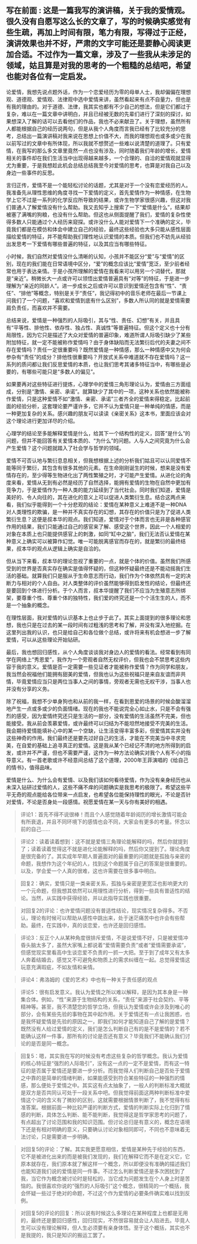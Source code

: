 写在前面
: 这是一篇我写的演讲稿，关于我的爱情观。很久没有自愿写这么长的文章了，写的时候确实感觉有些生疏，再加上时间有限，笔力有限，写得过于正经，演讲效果也并不好，严肃的文字可能还是要静心阅读更加合适。不过作为一篇文章，涉及了一些我从未涉足的领域，姑且算是对我的思考的一个粗糙的总结吧，希望也能对各位有一定启发。
----------
论爱情，我想先说点题外话，作为一个恋爱经历为零的母单人士，我却偏偏在理想观、道德观、爱情观、法律观中选中爱情来讲，虽然看起来有点不自量力，但也是有我的理由的。对于道德、法律，我其实也都有不少自己的想法，但是它们都过于复杂，难以在一篇文章中讲明白，并且已经被无数的先辈们进行了深刻的探讨，如果想深入了解的话可以去看他们的作品，我也不必来献丑了。关于理想，虽然所有人都能根据自己的经历说两句，但是从我个人角度而言我已经有了比较充分的思考，总结出一篇演讲稿对我来说在思想上价值不大，而我的理想观也或多或少在我以前写过的文章中有所体现，所以我就不想赘述一些难以说清楚的道理了。只有爱情，在我写的那么多文章里竟然一点也没有涉及，同时随着我们年龄的增长，爱情相关的事件却在我们生活当中出现得越来越多，一个合理的、自洽的爱情观就显得尤为重要，于是我想趁此机会总结总结我至今对爱情的思考，也算是对我自己以及身边一些事件的反思。

言归正传，爱情不是一个能轻松讨论的话题，尤其是对于一个没有恋爱经历的人。我准备先从理性思维的角度寻找一下爱情的定义，首先爱情作为一种情感，在生物学上它不过是一系列的化学反应所导致的结果，或许生物学家很感兴趣，但这对我们普通人了解爱情没有什么帮助。我又去知乎上搜索了一下“爱情是什么”，结果却被塞了满嘴的狗粮，也没有什么帮助。但这也从侧面提醒了我们，爱情的复杂性使得多数人只能通过个人经历来窥探。或许没什么人能对爱情下一个准确的定义，毕竟我们都是在模仿和体会中建立自己的经验，最终这些经验也大多只能从感性层面描绘爱情的特征，并不能帮助我们理性地认识爱情的本质。但我们也不妨先从经验出发思考一下爱情有哪些普遍的特征，以及其应当有哪些特征。

小时候，我们自然对爱情没什么清晰的认知，小孩并不能区分“爱”与“爱情”的区别，现在的我们能在日常语境中区分，“爱”的概念应该比“爱情”宽泛，至少前者经常也用于表达亲情。于是小孩所理解的爱情在我看来可以用另一个词替代，那就是“亲近”。稍微长大一点或许可以领悟出爱情普遍具有“对等”的特征，于是进一步理解为“亲近的同龄人”。进一步成长之后或许可以意识到爱情还包含有“性”、“责任”、“排他”等概念，特别是关于“责任”，我记得初中的音乐老师在最后一节课上问我们了一个问题，“喜欢和爱情到底有什么区别”，多数人所认同的就是爱情需要肩负责任，而喜欢并不需要。

总结来说，爱情是一种强烈的人际吸引，其与“性、责任、幻想”有关，并且具有“平等性、排他性、依存性、独占性、真诚性”等普遍特征。但这个定义也十分有局限性，因为它只是描述了大众对爱情的普遍印象，难道所谓人际吸引缺少了某些附加特征，就一定不能被称作爱情吗？由于身体缺陷而无法繁衍后代的夫妻之间不存在爱情吗？责任一定很重要吗？既然爱情是一种情感，那么一种情感中又为何会参杂有“责任”的成分？排他性很重要吗？开放式关系中难道就不存在爱情吗？这一系列的质问都让我们反思爱情的本质，也让我们思考其诸多特征当中，有哪些是必要的，有哪些可能只是“多数人的偏见”。

如果要再对这些特征进行提炼，心理学中的爱情三角形理论认为，爱情由三方面组成，分别是“激情、亲密、承诺”。就算缺少了其中的一项，这种关系也依然能被称作爱情，只是这种爱情不如“激情、亲密、承诺”三者齐全的爱情来得稳定。比起前面的经验分析，这套理论要严谨许多，它并不认为爱情只是一种单纯的情感，而是一种更加复杂的关系。感兴趣的朋友可以读读《亲密关系》这本书，里面应该会对这个理论进行更加详尽的介绍。

心理学的结论至多能解释爱情是什么，给其下一个结构性的定义，回答“是什么”的问题，但并不能回答有关爱情本质的、“为什么”的问题。人与人之间究竟为什么会产生爱情？这个问题就踏入了社会学与哲学的领域。

爱情不可否认地与繁衍息息相关，但我想根据上述的分析我们姑且可以认同爱情不能等同于繁衍，其包含有很多其他的元素。在生命刚刚诞生的时候，想来是没有爱情存在的，至少得等生物进化出了两性繁殖之时，才可能产生爱情。从进化论的角度来看，爱情从无到有必然是经历了自然选择，能拥有爱情的生物在自然中更加有竞争力，于是爱情作为一种人类的能力延续到了当代社会。同时我们知道，爱情是美好的、令人向往的，其在进化的意义上可以促进人类繁衍生息。结合这两点来看，我们似乎能得到一个十分悲观的结论：爱情在某种意义上难道不是一种DNA对人类理性的欺骗，是一种并不真实存在的幻想，其存在的价值只是为了促进人类繁衍生息？这便是叔本华的观点。我们知道，爱情对于个体而言也无非是各种感官作用的结果，我们只能通过自己的感官来了解、感受这个世界，因此一个人相爱的对象在本质上也只能提供感官上的刺激，如同“缸中之脑”，我们无法否认爱情在某种意义上确实可以被算作幻觉。唯一可能脱离感官而存在的，就是繁衍的最终结果，叔本华的观点从逻辑上确实是自洽的。

但从当下来看，叔本华的理论忽视了重要的一点，就是个体的价值。虽然我们所感受到的世界是否真实存在确实是值得怀疑的，但这种怀疑最终还是不能动摇我们生活的基础。就算我们只是服从于生命意志而行动，我们作为个体依然具有一定的决断力与相对的个人自由。对人类整体的评价虽然能够得到启发性的结论，但最终还是要回到个体进行分析。于个人而言，叔本华提醒了我们不应当为生殖意志所绑架，要尊重个性、尊重个体的独特性，我们爱的终究还是一个个活生生的人，而不是一个抽象的概念。

在理性层面，我对爱情的认识基本上也止步于此了。其实上面提到的很多理论和思想，我也只是在过去的某一段时间有过粗浅的思考和了解，并没有深入地挖掘。在这里列出我的认识，也只是给自己和各位做个总结，或许将来有机会想进一步了解爱情，可以从这些理论开始钻研。

最后，我也想回归感性，从个人角度谈谈我对身边人的爱情的看法。经常看到有同学在网络上“秀恩爱”，我作为一个旁观者自然无权评价，但我也会不禁思考这些内容于我的意义。爱情是否一定需要一些见证者才能被称作爱情？作为同学和朋友，我当然会祝福他们能拥有甜美的爱情，但我也认为这些祝福只是来自友谊而非共情，毕竟爱情应当只是两位当事人之间的事情，旁观者无需也无权干涉，当事人也并没有分享的义务。

除了祝福，我想不少单身狗也和从前的我一样，在看到恩爱的场景的时候会酸溜溜地产生一点或多或少的负面情绪。现在的我也不能说完全心如止水，只是不会有强烈的感受，因为爱情终究还只是生活的一部分，没有爱情的生活虽然不完美，但也能接受。我从前会羡慕爱情，或许最终可以归结为不能坦然地接受不完美的生活。我会期待爱情能填补心中的某一个空缺，让生活变得丰富多彩，但爱情其实并没有这些神奇的作用。我们最终还是要先过好自己的生活，才能在不完美当中寻求完美，在自爱的基础上追寻真正的爱情。这是我从某个已经记不清的地方所得到的启发，或许并不严谨，但也不需要严谨，这作为一种方法论确实对我个人有不小的指导意义。有一首老歌或许不经意间总结了这个道理，2000年王菲演唱的《给自己的情书》，值得品味。

爱情是什么、为什么会有爱情、以及我们该如何看待爱情，作为没有亲身经历也从未深入钻研过爱情的人，这些不痛不痒的问题确实是我思考的极限了。希望这些平平无奇的观点能给各位带来一点启发，也希望各位能保持理性的眼光，不论是否针对爱情，不论是否身处一段感情。祝愿爱情在某一天与你有美好的相遇。

> 评论1：首先不得不说很棒！而且个人感觉随着年龄阅历的增长激情可能会有所衰退，并且不同环境下的感情也会不同，大家会有更多的考量。怀念以前的自己……

> 评论2：读着读着想到：这不就是爱情三角理论能解释的吗，然后你就提到了；读着读着觉得这不就是进化论能解释的吗，然后你又提到了。理论角度是很完备的了。其实成年早期人普遍面对的最重要的问题就是孤独与亲密的命题，我想作为这个年纪的人，找到这个命题属于自己的答案是很重要的。以及，学会爱一个人真的很难，这也许需要在很多事中明白。

> 回复2：确实，爱情只是一类亲密关系，孤独与亲密是更宽泛也影响更大的一个元命题，但我想其依然可以用理性进行分析，得到一些具有普适性的结论。当然，从实践中获得经验，并以此指导实践也很重要。

> 对回复2的评论：也许爱情问题没有普适性结论，现实情况复杂得多。不否认，理论有时候可以帮助从感性中跳出来，处于迷茫痛苦中也许会有些帮助。最终，在实践中，真的谈恋爱，也许还是回归感悟。

> 评论3：反正个人从某种角度很排斥爱情，不是说爱情不好，只是被爱情冲昏头脑太多了，虽然大家嘴上都说着“爱情需要负责”或者“爱情需要承诺”，但感觉现实里看高中生谈恋爱不负责的一抓一大把。至于到了成年又有太多人奔着结婚去，感觉又不可避免和物质上的需求纠缠在一起。总觉得爱情这玩意充满瑕疵，不如友情和亲情。

> 评论4：弗洛姆的《爱的艺术》中也有一种关于责任感的观点

> 评论5：很有启发意义。我认为爱情之所以难以解释，是因为其本身是一种集合体。例如，“性”来源于生物结构的关系，“责任”来源于社会契约、平等精神等。甚至，我不清楚您的哲学立场，但我认为爱情或许会涉及到唯心的部分，会有某些先验的事物在其中起作用。关于爱情还有一点让我困惑，也是我怀疑爱情是先验的原因之一，即我们如何才能知道自己了解的是爱情？既然没有人给过爱情的定义，我们是怎么判断自己有的是不是爱情的？若不能确认这样一件事，那所有的讨论是否还有意义？毕竟我们不能确认我们讨论的是否是同一概念。

> 回复5：嗯，其实我在写的时候没有考虑这些复杂的哲学概念。我认为爱情的核心特征是“强烈的人际吸引”，没有这一点的一定不是爱情，而有这一特征的是否属于爱情还是要进一步分析。而我觉得人们判断自己是否处于爱情之中靠的是简单的情绪判断，如果能感受到符合某些特征的一种强烈的情感，那么便处于爱情之中。其实这有点太抽象了，一般人的判断标准大概就是双方是否共同认可处于一段关系中吧。但我觉得前面这两种判断标准中爱情这个词的含义有了微妙的区别，这就需要根据情景判断了，我不觉得有标准答案。根据前面一种比较严谨的判断方式，爱情的判断实际上化归到了情感的判断，具体怎么判断、能不能判断，我觉得这是哲学家思考的问题了，有点超出了讨论范围和我的知识范围。但讨论总归是有意义的，概念在语境下还是有相对明确的意义，只要确认讨论对象相同即可，不同也不意味着无法讨论，只是需要进一步明确。

> 对回复5的评论：了解。其实我更愿意相信，爱情是某种先于经验的东西，它不是被进化出来的而是被我们发现的，我们在解释它而不是在定义它，它原本就存在，我们原本就了解这样一个概念，所以即便没有准确的描述我们也能知道我们说的爱情是同一件事。不过怎么判断爱情还是多次困扰到了我，当它作为概念被讨论时是轻松的，当它成为问题发生在个人身上时是苦恼的。我很喜欢你说的“强烈的人际吸引”这个概念，很精简的一个概括，我会怀疑一些过于绝对的命题，不过这个作为爱情的必要条件确实难以找到反例。

> 对回复5的评论的回复：所以说有时候这么多理论在某种程度上也都是无用的，最终还是要回归感性，回归现实，不然很容易就会让人陷进去。毕竟人生可以没有理论解释，但人生必须要有亲身体悟。至于这个概括，其实也不是我提的，我只是知识的搬运工罢了。